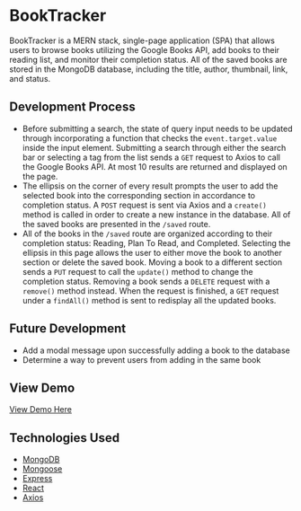 # BookTracker
BookTracker is a MERN stack, single-page application (SPA) that allows users to browse books utilizing the Google Books API, add books to their reading list, and monitor their completion status. All of the saved books are stored in the MongoDB database, including the title, author, thumbnail, link, and status.

## Development Process
* Before submitting a search, the state of query input needs to be updated through incorporating a function that checks the `event.target.value` inside the input element. Submitting a search through either the search bar or selecting a tag from the list sends a `GET` request to Axios to call the Google Books API. At most 10 results are returned and displayed on the page.
* The ellipsis on the corner of every result prompts the user to add the selected book into the corresponding section in accordance to completion status. A `POST` request is sent via Axios and a `create()` method is called in order to create a new instance in the database. All of the saved books are presented in the `/saved` route.
* All of the books in the `/saved` route are organized according to their completion status: Reading, Plan To Read, and Completed. Selecting the ellipsis in this page allows the user to either move the book to another section or delete the saved book. Moving a book to a different section sends a `PUT` request to call the `update()` method to change the completion status. Removing a book sends a `DELETE` request with a `remove()` method instead. When the request is finished, a `GET` request under a `findAll()` method is sent to redisplay all the updated books.

## Future Development
* Add a modal message upon successfully adding a book to the database
* Determine a way to prevent users from adding in the same book

## View Demo
[View Demo Here](https://booktracker-ett.herokuapp.com/)

## Technologies Used
* [MongoDB](https://www.mongodb.com/)
* [Mongoose](https://www.npmjs.com/package/mongoose)
* [Express](https://www.npmjs.com/package/express)
* [React](https://reactjs.org/)
* [Axios](https://www.npmjs.com/package/axios)
